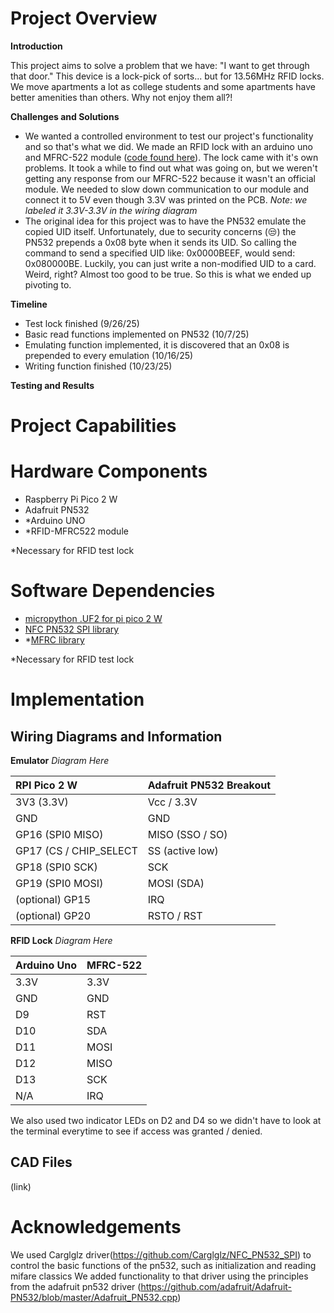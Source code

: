 # Project Overview

**Introduction**

This project aims to solve a problem that we have: "I want to get through that door." This device is a lock-pick of sorts... but for 13.56MHz RFID locks. We move apartments a lot as college students and some apartments have better amenities than others. Why not enjoy them all?!

**Challenges and Solutions**

- We wanted a controlled environment to test our project's functionality and so that's what we did. We made an RFID lock with an arduino uno and MFRC-522 module ([code found here](RFID_lock/RFID_lock.ino)). The lock came with it's own problems. It took a while to find out what was going on, but we weren't getting any response from our MFRC-522 because it wasn't an official module. We needed to slow down communication to our module and connect it to 5V even though 3.3V was printed on the PCB. *Note: we labeled it 3.3V-3.3V in the wiring diagram*
- The original idea for this project was to have the PN532 emulate the copied UID itself. Unfortunately, due to security concerns (😒) the PN532 prepends a 0x08 byte when it sends its UID. So calling the command to send a specified UID like: 0x0000BEEF, would send: 0x080000BE. Luckily, you can just write a non-modified UID to a card. Weird, right? Almost too good to be true. So this is what we ended up pivoting to.

**Timeline**

- Test lock finished (9/26/25)
- Basic read functions implemented on PN532 (10/7/25)
- Emulating function implemented, it is discovered that an 0x08 is prepended to every emulation (10/16/25)
- Writing function finished (10/23/25)

**Testing and Results**

# Project Capabilities



# Hardware Components

 - Raspberry Pi Pico 2 W
 - Adafruit PN532
 - *Arduino UNO
 - *RFID-MFRC522 module

*Necessary for RFID test lock


# Software Dependencies

 - [micropython .UF2 for pi pico 2 W](https://www.raspberrypi.com/documentation/microcontrollers/micropython.html)
 - [NFC PN532 SPI library](https://github.com/Carglglz/NFC_PN532_SPI?tab=readme-ov-file)
 - *[MFRC library](https://docs.arduino.cc/libraries/mfrc522)

*Necessary for RFID test lock

# Implementation


## Wiring Diagrams and Information

**Emulator**
*Diagram Here*

| RPI Pico 2 W | Adafruit PN532 Breakout |
|:------|:------|
| 3V3 (3.3V) | Vcc / 3.3V |
| GND | GND |
| GP16 (SPI0 MISO) | MISO (SSO / SO) |
| GP17 (CS / CHIP_SELECT | SS   (active low) |
| GP18 (SPI0 SCK) | SCK |
| GP19 (SPI0 MOSI) | MOSI (SDA) |
| (optional) GP15 | IRQ |
| (optional) GP20 | RSTO / RST |


**RFID Lock**
*Diagram Here*

| Arduino Uno | MFRC-522 |
|:----|:----|
| 3.3V | 3.3V |
| GND | GND |
| D9 | RST |
| D10 | SDA |
| D11 | MOSI |
| D12 | MISO |
| D13 | SCK |
| N/A | IRQ |

We also used two indicator LEDs on D2 and D4 so we didn't have to look at the terminal everytime to see if access was granted / denied. 

## CAD Files

(link)

# Acknowledgements
We used Carglglz driver(https://github.com/Carglglz/NFC_PN532_SPI) to control the basic functions of the pn532, such as initialization and reading mifare classics
We added functionality to that driver using the principles from the adafruit pn532 driver (https://github.com/adafruit/Adafruit-PN532/blob/master/Adafruit_PN532.cpp)
